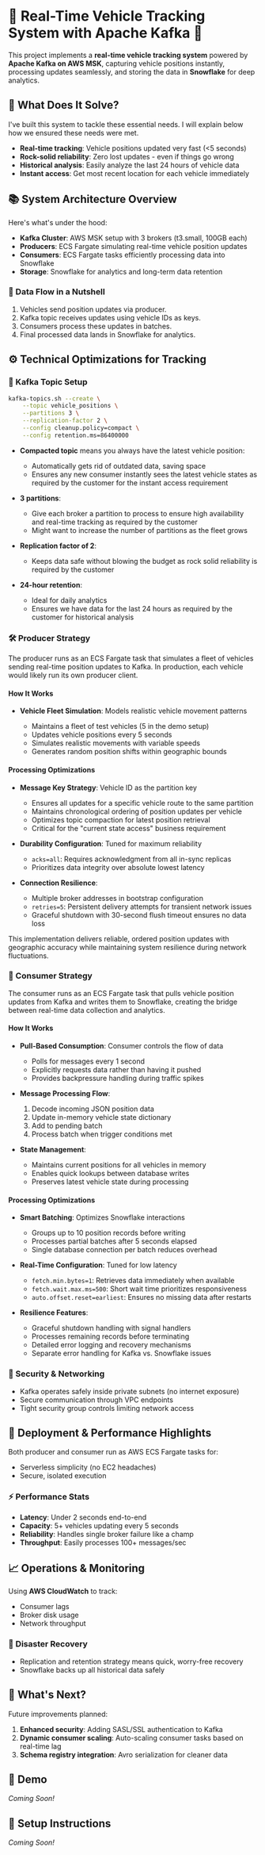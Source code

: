 # 🚗 Real-Time Vehicle Tracking System with Apache Kafka 🚀

This project implements a **real-time vehicle tracking system** powered by **Apache Kafka on AWS MSK**, capturing vehicle positions instantly, processing updates seamlessly, and storing the data in **Snowflake** for deep analytics.

## 📌 What Does It Solve?

I've built this system to tackle these essential needs. I will explain below how we ensured these needs were met.

- **Real-time tracking**: Vehicle positions updated very fast (<5 seconds)
- **Rock-solid reliability**: Zero lost updates - even if things go wrong
- **Historical analysis**: Easily analyze the last 24 hours of vehicle data
- **Instant access**: Get most recent location for each vehicle immediately

## 📚 System Architecture Overview

Here's what's under the hood:

- **Kafka Cluster**: AWS MSK setup with 3 brokers (t3.small, 100GB each)
- **Producers**: ECS Fargate simulating real-time vehicle position updates
- **Consumers**: ECS Fargate tasks efficiently processing data into Snowflake
- **Storage**: Snowflake for analytics and long-term data retention

### 🔄 Data Flow in a Nutshell

1. Vehicles send position updates via producer.
2. Kafka topic receives updates using vehicle IDs as keys.
3. Consumers process these updates in batches.
4. Final processed data lands in Snowflake for analytics.

## ⚙️ Technical Optimizations for Tracking

### 📁 Kafka Topic Setup

```bash
kafka-topics.sh --create \
    --topic vehicle_positions \
    --partitions 3 \
    --replication-factor 2 \
    --config cleanup.policy=compact \
    --config retention.ms=86400000
```

- **Compacted topic** means you always have the latest vehicle position:

  - Automatically gets rid of outdated data, saving space
  - Ensures any new consumer instantly sees the latest vehicle states as required by the customer for the instant access requirement

- **3 partitions**:

  - Give each broker a partition to process to ensure high availability and real-time tracking as required by the customer
  - Might want to increase the number of partitions as the fleet grows

- **Replication factor of 2**:

  - Keeps data safe without blowing the budget as rock solid reliability is required by the customer

- **24-hour retention**:
  - Ideal for daily analytics
  - Ensures we have data for the last 24 hours as required by the customer for historical analysis

### 🛠 Producer Strategy

The producer runs as an ECS Fargate task that simulates a fleet of vehicles sending real-time position updates to Kafka. In production, each vehicle would likely run its own producer client.

#### How It Works

- **Vehicle Fleet Simulation**: Models realistic vehicle movement patterns

  - Maintains a fleet of test vehicles (5 in the demo setup)
  - Updates vehicle positions every 5 seconds
  - Simulates realistic movements with variable speeds
  - Generates random position shifts within geographic bounds

#### Processing Optimizations

- **Message Key Strategy**: Vehicle ID as the partition key

  - Ensures all updates for a specific vehicle route to the same partition
  - Maintains chronological ordering of position updates per vehicle
  - Optimizes topic compaction for latest position retrieval
  - Critical for the "current state access" business requirement

- **Durability Configuration**: Tuned for maximum reliability

  - `acks=all`: Requires acknowledgment from all in-sync replicas
  - Prioritizes data integrity over absolute lowest latency

- **Connection Resilience**:
  - Multiple broker addresses in bootstrap configuration
  - `retries=5`: Persistent delivery attempts for transient network issues
  - Graceful shutdown with 30-second flush timeout ensures no data loss

This implementation delivers reliable, ordered position updates with geographic accuracy while maintaining system resilience during network fluctuations.

### 🎯 Consumer Strategy

The consumer runs as an ECS Fargate task that pulls vehicle position updates from Kafka and writes them to Snowflake, creating the bridge between real-time data collection and analytics.

#### How It Works

- **Pull-Based Consumption**: Consumer controls the flow of data

  - Polls for messages every 1 second
  - Explicitly requests data rather than having it pushed
  - Provides backpressure handling during traffic spikes

- **Message Processing Flow**:

  1. Decode incoming JSON position data
  2. Update in-memory vehicle state dictionary
  3. Add to pending batch
  4. Process batch when trigger conditions met

- **State Management**:
  - Maintains current positions for all vehicles in memory
  - Enables quick lookups between database writes
  - Preserves latest vehicle state during processing

#### Processing Optimizations

- **Smart Batching**: Optimizes Snowflake interactions

  - Groups up to 10 position records before writing
  - Processes partial batches after 5 seconds elapsed
  - Single database connection per batch reduces overhead

- **Real-Time Configuration**: Tuned for low latency

  - `fetch.min.bytes=1`: Retrieves data immediately when available
  - `fetch.wait.max.ms=500`: Short wait time prioritizes responsiveness
  - `auto.offset.reset=earliest`: Ensures no missing data after restarts

- **Resilience Features**:
  - Graceful shutdown handling with signal handlers
  - Processes remaining records before terminating
  - Detailed error logging and recovery mechanisms
  - Separate error handling for Kafka vs. Snowflake issues

### 🔐 Security & Networking

- Kafka operates safely inside private subnets (no internet exposure)
- Secure communication through VPC endpoints
- Tight security group controls limiting network access

## 🌟 Deployment & Performance Highlights

Both producer and consumer run as AWS ECS Fargate tasks for:

- Serverless simplicity (no EC2 headaches)
- Secure, isolated execution

### ⚡ Performance Stats

- **Latency**: Under 2 seconds end-to-end
- **Capacity**: 5+ vehicles updating every 5 seconds
- **Reliability**: Handles single broker failure like a champ
- **Throughput**: Easily processes 100+ messages/sec

## 📈 Operations & Monitoring

Using **AWS CloudWatch** to track:

- Consumer lags
- Broker disk usage
- Network throughput

### 🔄 Disaster Recovery

- Replication and retention strategy means quick, worry-free recovery
- Snowflake backs up all historical data safely

## 🚧 What's Next?

Future improvements planned:

1. **Enhanced security**: Adding SASL/SSL authentication to Kafka
2. **Dynamic consumer scaling**: Auto-scaling consumer tasks based on real-time lag
3. **Schema registry integration**: Avro serialization for cleaner data

## 🎥 Demo

_Coming Soon!_

## 📖 Setup Instructions

_Coming Soon!_
